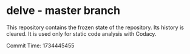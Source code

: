 # delve - master branch

This repository contains the frozen state of the repository.
Its history is cleared. It is used only for static code
analysis with Codacy.

Commit Time: 1734445455
